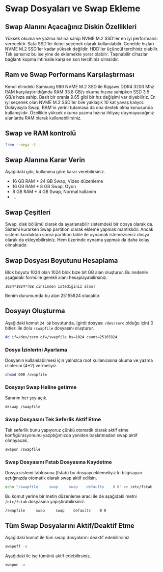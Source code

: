 # Swap Dosyaları ve Swap Ekleme

## Swap Alanını Açacağınız Diskin Özellikleri

Yüksek okuma ve yazma hızına sahip NVME M.2 SSD'ler en iyi performansı
verecektir. Sata SSD'ler ikinci seçenek olarak kullanılabilir. Genelde hızları
NVME M.2 SSD'ler kadar yüksek değildir. HDD'ler üçüncül tercihiniz olabilir.
Tek şansınız bu ise yine de eklemekte yarar olabilir. Taşınabilir cihazlar
bağlantı kopma ihtimalie karşı en son tercihiniz olmalıdır.

## Ram ve Swap Performans Karşılaştırması

Kendi elimdeki Samsung 980 NVME M.2 SSD ile Ripjaws DDR4 3200 Mhz RAM
karşılaştırıldığında RAM 33.8 GB/s okuma hızına sahipken SSD 3.5 GB/s hıza
sahip. Basit bir oranla 9.65 gibi bir hız değişimi var diyebiliriz. En iyi
seçenek olan NVME M.2 SSD'ler bile yaklaşık 10 kat yavaş kalıyor. Dolayısıyla
Swap, RAM'ın yerini tutamasa da ona destek olma konusunda kullanışlıdır.
Özellikle yüksek okuma yazma hızına ihtiyaç duymayacağınız alanlarda RAM
olarak kullanabilirsiniz.

## Swap ve RAM kontrolü

```sh
free --mega -t
```

## Swap Alanına Karar Verin

Aşağıdaki gibi, kullanıma göre karar verebilirsiniz.

* 16 GB RAM + 24 GB Swap, Video düzenleme
* 16 GB RAM + 8 GB Swap, Oyun
* 8 GB RAM + 4 GB Swap, Normal kullanım
* ...

## Swap Çeşitleri

Swap, disk bölümü olarak da ayarlanabilir sistemdeki bir dosya
olarak da. Sistemi kurarken Swap partition olarak ekleme yapmak
mantıklıdır. Ancak sistemi kurduktan sonra partition table ile
oynamak istemezseniz dosya olarak da ekleyebilirsiniz. Hem üzerinde
oynama yapmak da daha kolay olmaktadır.

## Swap Dosyası Boyutunu Hesaplama

Blok boyutu 1024 olan 1024 blok bize bit GB alan oluşturur. Bu
nedenle aşağıdaki formülle gerekli alanı hesaplayabilirsiniz.

```
1024*1024*[GB cinsinden istediğiniz alan]
```

Benim durumumda bu alan 25165824 olacaktır.

## Dosyayı Oluşturma

Aşağıdaki komut `24 GB` boyutunda, (girdi dosyası `/dev/zero` olduğu için) 0
bitleri ile dolu `/swapfile` dosyasını oluşturur.

```sh
dd if=/dev/zero of=/swapfile bs=1024 count=25165824
```

### Dosya İzinlerini Ayarlama

Dosyanın kullanılabilmesi için yalnızca root kullanıcısına okuma ve yazma
izinlerini (4+2) vermeliyiz.

```sh
chmod 600 /swapfile
```

### Dosyayı Swap Haline getirme

Sanırım her şey açık.

```sh
mkswap /swapfile
```

### Swap Dosyasını Tek Seferlik Aktif Etme

Tek seferlik bunu yapıyoruz çünkü otomatik olarak aktif etme konfigürasyonunu
yazptığımızda yeniden başlatmadan swap aktif olmayacak.

```sh
swapon /swapfile
```

### Swap Dosyasını Fstab Dosyasına Kaydetme

Dosya sistemi tablosuna (fstab) bu dosyayı eklemeliyiz ki bilgisayarı
açtığınızda otomatik olarak swap aktif edilsin.

```sh
echo "/swapfile     swap     swap    defaults    0 0" >> /etc/fstab
```

Bu komut yerine bir metin düzenleme aracı ile de aşağıdaki metni `/etc/fstab` dosyasına yapıştırabilirsiniz.

```
/swapfile     swap     swap    defaults    0 0
```

## Tüm Swap Dosyalarını Aktif/Deaktif Etme

Aşağıdaki komut ile tüm swap dosyalarını deaktif edebilirsiniz.

```sh
swapoff -a

```

Aşağıdaki ile ise tümünü aktif edebilirsiniz.


```sh
swapon -a

```
